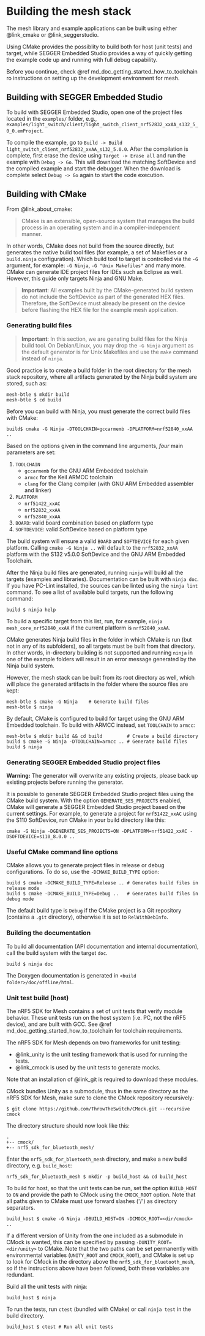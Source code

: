 # Building the mesh stack

The mesh library and example applications can be built using either @link_cmake <!--CMake: https://cmake.org/--> or
@link_seggerstudio<!--SEGGER Embedded Studio: https://www.segger.com/products/development-tools/embedded-studio/?L=0-->.

Using CMake provides the possiblity to build both for host (unit tests) and target, while SEGGER
Embedded Studio provides a way of quickly getting the example code up and running with full debug
capability.

Before you continue, check @ref md_doc_getting_started_how_to_toolchain ro instructions on setting up the
development environment for mesh.

## Building with SEGGER Embedded Studio

To build with SEGGER Embedded Studio, open one of the project files located in the `examples/` folder,
e.g.,  `examples/light_switch/client/light_switch_client_nrf52832_xxAA_s132_5_0_0.emProject`.

To compile the example, go to `Build -> Build light_switch_client_nrf52832_xxAA_s132_5.0.0`. After the
compilation is complete, first erase the device using `Target -> Erase all` and run the example with `Debug -> Go`.
This will download the matching SoftDevice and the compiled example and start the debugger.
When the download is complete select `Debug -> Go` again to start the code execution.

## Building with CMake
From @link_about_cmake: <!-- https://cmake.org/overview/ -->

> CMake is an extensible, open-source system that manages the build process in an operating system and
> in a compiler-independent manner.

In other words, CMake does not build from the source directly, but generates the native build tool
files (for example, a set of Makefiles or a `build.ninja` configuration). Which build tool to target is
controlled via the `-G` argument, for example: `-G Ninja`, `-G "Unix Makefiles"` and many more. CMake can
generate IDE project files for IDEs such as Eclipse as well. However, this guide only targets Ninja and GNU Make.

> **Important**: All examples built by the CMake-generated build system do not include the SoftDevice
> as part of the generated HEX files. Therefore, the SoftDevice must already be present on the device before
> flashing the HEX file for the example mesh application.

### Generating build files

> **Important**: In this section, we are genating build files for the Ninja build tool.
> On Debian/Linux, you may drop the `-G Ninja` argument as the default generator is for Unix Makefiles
> and use the `make` command instead of `ninja`.

Good practice is to create a build folder in the root directory for the mesh stack repository, where all
artifacts generated by the Ninja build system are stored, such as:

    mesh-btle $ mkdir build
    mesh-btle $ cd build

Before you can build with Ninja, you must generate the correct build files with CMake:

    build$ cmake -G Ninja -DTOOLCHAIN=gccarmemb -DPLATFORM=nrf52840_xxAA ..

Based on the options given in the command line arguments, _four_ main parameters are set:

1. `TOOLCHAIN`
   - `gccarmemb` for the GNU ARM Embedded toolchain
   - `armcc` for the Keil ARMCC toolchain
   - `clang` for the Clang compiler (with GNU ARM Embedded assembler and linker)
2. `PLATFORM`
   - `nrf51422_xxAC`
   - `nrf52832_xxAA`
   - `nrf52840_xxAA`
3. `BOARD`: valid board combination based on platform type
4. `SOFTDEVICE`: valid SoftDevice based on platform type

The build system will ensure a valid `BOARD` and `SOFTDEVICE` for each given platform. Calling `cmake -G Ninja ..`
will default to the `nrf52832_xxAA` platform with the S132 v5.0.0 SoftDevice and the GNU ARM Embedded Toolchain.

After the Ninja build files are generated,
running `ninja` will build all the targets (examples and libraries). Documentation can be built with `ninja doc`.
If you have PC-Lint installed, the sources can be linted using the  `ninja lint` command.
To see a list of available build targets, run the following command:

    build $ ninja help

To build a specific target from this list, run, for example, `ninja mesh_core_nrf52840_xxAA` if the current
platform is `nrf52840_xxAA`.

CMake generates Ninja build files in the folder in which CMake is run (but not in any of its subfolders),
so all targets must be built from that directory. In other words, in-directory building is not supported
and running `ninja` in one of the example folders will result in an error message generated by the Ninja build system.

However, the mesh stack can be built from its root directory as well, which will place the generated
artifacts in the folder where the source files are kept:

    mesh-btle $ cmake -G Ninja    # Generate build files
    mesh-btle $ ninja


By default, CMake is configured to build for target using the GNU ARM Embedded toolchain. To build
with ARMCC instead, set `TOOLCHAIN` to `armcc`:

    mesh-btle $ mkdir build && cd build         # Create a build directory
    build $ cmake -G Ninja -DTOOLCHAIN=armcc .. # Generate build files
    build $ ninja


### Generating SEGGER Embedded Studio project files

**Warning:** The generator will overwrite any existing projects, please back up existing projects before
running the generator.

It is possible to generate SEGGER Embedded Studio project files using the CMake build system.
With the option `GENERATE_SES_PROJECTS` enabled, CMake will generate a SEGGER Embedded Studio project
based on the current settings. For example, to generate a project for `nrf51422_xxAC` using the S110
SoftDevice, run CMake in your build directory like this:

    cmake -G Ninja -DGENERATE_SES_PROJECTS=ON -DPLATFORM=nrf51422_xxAC -DSOFTDEVICE=s110_8.0.0 ..

### Useful CMake command line options
CMake allows you to generate project files in release or debug configurations. To do so,
use the `-DCMAKE_BUILD_TYPE` option:

    build $ cmake -DCMAKE_BUILD_TYPE=Release .. # Generates build files in release mode
    build $ cmake -DCMAKE_BUILD_TYPE=Debug ..   # Generates build files in debug mode

The default build type is `Debug` if the CMake project is a Git repository (contains a `.git` directory), otherwise
it is set to `RelWithDebInfo`.


### Building the documentation

To build all documentation (API documentation and internal documentation), call the build system with the target `doc`.

    build $ ninja doc

The Doxygen documentation is generated in `<build folder>/doc/offline/html`.


### Unit test build (host)

The nRF5 SDK for Mesh contains a set of unit tests that verify module behavior. These unit tests run on the
host system (i.e. PC, not the nRF5 device), and are built with GCC. See @ref md_doc_getting_started_how_to_toolchain for
toolchain requirements.

The nRF5 SDK for Mesh depends on two frameworks for unit testing:
* @link_unity <!--Unity: https://github.com/ThrowTheSwitch/Unity--> is the unit testing
  framework that is used for running the tests.
* @link_cmock <!--CMock: https://github.com/ThrowTheSwitch/CMock--> is used by the unit
  tests to generate mocks.

Note that an installation of @link_git <!--Git: https://git-scm.org--> is required to download these modules.

CMock bundles Unity as a submodule, thus in the same directory as the nRF5 SDK for Mesh, make sure
to clone the CMock repository recursively:

    $ git clone https://github.com/ThrowTheSwitch/CMock.git --recursive cmock

The directory structure should now look like this:

    .
    +-- cmock/
    +-- nrf5_sdk_for_bluetooth_mesh/

Enter the `nrf5_sdk_for_bluetooth_mesh` directory, and make a new build directory, e.g. `build_host`:

    nrf5_sdk_for_bluetooth_mesh $ mkdir -p build_host && cd build_host

To build for host, so that the unit tests can be run, set the option `BUILD_HOST`
to `ON` and provide the path to CMock using the `CMOCK_ROOT` option. Note that all paths given to CMake must
use forward slashes ('/') as directory separators.

    build_host $ cmake -G Ninja -DBUILD_HOST=ON -DCMOCK_ROOT=<dir/cmock> ..

If a different version of Unity from the one included as a submodule in CMock is wanted, this can be specified by
passing `-DUNITY_ROOT=<dir/unity>` to CMake. Note that the two paths can be set permanently with environmental variables
(`UNITY_ROOT` and `CMOCK_ROOT`), and CMake is set up to look for CMock in the directory above the
`nrf5_sdk_for_bluetooth_mesh`, so if the instructions above have been followed, both these variables are redundant.

Build all the unit tests with ninja:

    build_host $ ninja

To run the tests, run `ctest` (bundled with CMake) or call `ninja test` in the build directory.

    build_host $ ctest # Run all unit tests
